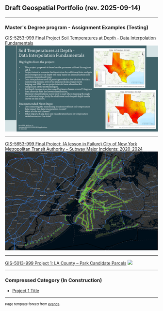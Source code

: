 ## Draft Geospatial Portfolio (rev. 2025-09-14)

---

### Master's Degree program - Assignment Examples (Testing) 

[GIS-5253-999 Final Project Soil Temperatures at Depth -
Data Interpolation Fundamentals](/soil_temp.html)
<img src="images/MeloneD_Final_Presentation_Slide.png?raw=true"/>

---

[GIS-5653-999 Final Project: (A lesson in Failure)
City of New York Metropolitan Transit Authority –
Subway Major Incidents: 2020-2024](/city_of_ny_mta.md)
<img src="images/Picture1.png?raw=true"/>

---
[GIS-5013-999 Project 1: 
LA County – Park Candidate Parcels](/project1_.md)
<img src="images/Layout.jpg?raw=true"/>

---

### Compressed Category (In Construction)

- [Project 1 Title](http://example.com/)

---
<p style="font-size:11px">Page template forked from <a href="https://github.com/evanca/quick-portfolio">evanca</a></p>
<!-- Remove above link if you don't want to attibute -->
